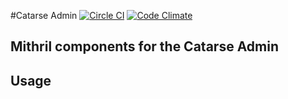 #Catarse Admin [![Circle CI](https://circleci.com/gh/catarse/catarse-admin/tree/master.svg?style=svg)](https://circleci.com/gh/catarse/catarse-admin/tree/master) [![Code Climate](https://codeclimate.com/github/catarse/catarse-admin/badges/gpa.svg)](https://codeclimate.com/github/catarse/catarse-admin)

## Mithril components for the Catarse Admin

## Usage
